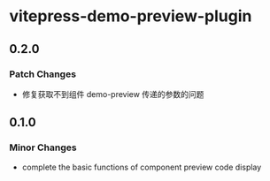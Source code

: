 # vitepress-demo-preview-plugin

## 0.2.0

### Patch Changes

- 修复获取不到组件 demo-preview 传递的参数的问题

## 0.1.0

### Minor Changes

- complete the basic functions of component preview code display

